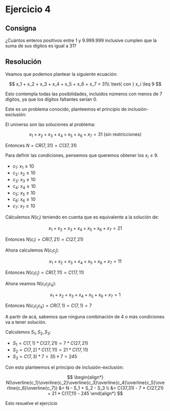 # Ejercicio 4

## Consigna

¿Cuántos enteros positivos entre 1 y 9.999.999 inclusive cumplen que la suma de sus dígitos
es igual a 31?

## Resolución

Veamos que podemos plantear la siguiente ecuación:

$$
x_1 + x_2 + x_3 + x_4 + x_5 + x_6 + x_7 = 31\\ 
\text{ con } x_i \leq 9
$$

Esto contempla todas las posibilidades, incluidos números con menos de 7 dígitos, ya que los dígitos faltantes serían 0.

Este es un problema conocido, planteemos el principio de inclusión-exclusión:

El universo son las soluciones al problema:

$$
x_1 + x_2 + x_3 + x_4 + x_5 + x_6 + x_7 = 31 \text{ (sin restricciones)}
$$

Entonces $N = CR(7, 31) = C(37, 31)$

Para definir las condiciones, pensemos que queremos obtener los $x_i \leq 9$.

- $c_1$: $x_1 \geq 10$
- $c_2$: $x_2 \geq 10$
- $c_3$: $x_3 \geq 10$
- $c_4$: $x_4 \geq 10$
- $c_5$: $x_5 \geq 10$
- $c_6$: $x_6 \geq 10$
- $c_7$: $x_7 \geq 10$

Cálculemos $N(c_i)$ teniendo en cuenta que es equivalente a la solución de:

$$
x_1 + x_2 + x_3 + x_4 + x_5 + x_6 + x_7 = 21
$$

Entonces $N(c_i) = CR(7, 21) = C(27, 21)$

Ahora calculemos $N(c_i c_j)$:

$$
x_1 + x_2 + x_3 + x_4 + x_5 + x_6 + x_7 = 11
$$

Entonces $N(c_i c_j) = CR(7, 11) = C(17, 11)$

Ahora veamos $N(c_i c_j c_k)$:

$$
x_1 + x_2 + x_3 + x_4 + x_5 + x_6 + x_7 = 1
$$

Entonces $N(c_i c_j c_k) = CR(7, 1) = C(7, 1) = 7$

A partir de acá, sabemos que ninguna combinación de 4 o más condiciones va a tener solución.

Calculemos $S_1, S_2, S_3$:

- $S_1 = C(7,1) * C(27,21) = 7 * C(27,21)$
- $S_2 = C(7,2) * C(17,11) = 21 * C(17,11)$
- $S_3 = C(7,3) * 7 = 35 * 7 = 245$

Con esto planteemos el principio de inclusión-exclusión:

$$
\begin{align*}
N(\overline{c_1}\overline{c_2}\overline{c_3}\overline{c_4}\overline{c_5}\overline{c_6}\overline{c_7}) &= N - S_1 + S_2 - S_3 \\
&= C(37,31) - 7 * C(27,21) + 21 * C(17,11) - 245
\end{align*}
$$

Esto resuelve el ejercicio
